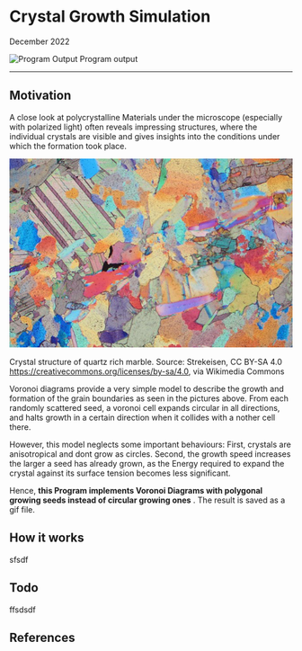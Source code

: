 # Crystal Growth Simulation
December 2022

![Program Output](crystal.gif "Program outout")
Program output 

---

## Motivation
A close look at polycrystalline Materials under the microscope (especially with polarized light) often reveals impressing structures, where the individual crystals are visible and gives insights into the conditions under which the formation took place.

![Marble](Stained_marble.JPG "Crystal Structure of Pearlite and Ferrite in Steel. Source: Samson00, CC BY-SA 3.0 <https://creativecommons.org/licenses/by-sa/3.0>, via Wikimedia Commons")

Crystal structure of quartz rich marble. 
Source:  Strekeisen, CC BY-SA 4.0 <https://creativecommons.org/licenses/by-sa/4.0>, via Wikimedia Commons

Voronoi diagrams provide a very simple model to describe the growth and formation of the grain boundaries as seen in the pictures above. From each randomly scattered seed, a voronoi cell expands circular in all directions, and halts growth in a certain direction when it collides with a nother cell there. 


However, this model neglects some important behaviours: First, crystals are anisotropical and dont grow as circles. Second, the growth speed increases the larger a seed has already grown, as the Energy required to expand the crystal against its surface tension becomes less significant.

Hence, **this Program implements Voronoi Diagrams with polygonal growing seeds instead of circular growing ones** . The result is saved as a gif file.

## How it works
sfsdf

## Todo
ffsdsdf

## References

